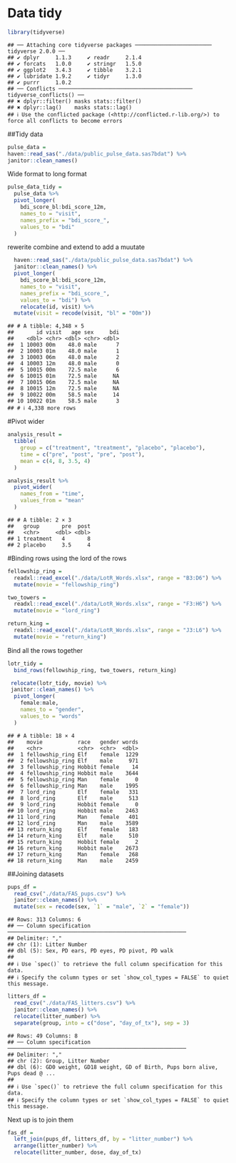 Data tidy
================

``` r
library(tidyverse)
```

    ## ── Attaching core tidyverse packages ──────────────────────── tidyverse 2.0.0 ──
    ## ✔ dplyr     1.1.3     ✔ readr     2.1.4
    ## ✔ forcats   1.0.0     ✔ stringr   1.5.0
    ## ✔ ggplot2   3.4.3     ✔ tibble    3.2.1
    ## ✔ lubridate 1.9.2     ✔ tidyr     1.3.0
    ## ✔ purrr     1.0.2     
    ## ── Conflicts ────────────────────────────────────────── tidyverse_conflicts() ──
    ## ✖ dplyr::filter() masks stats::filter()
    ## ✖ dplyr::lag()    masks stats::lag()
    ## ℹ Use the conflicted package (<http://conflicted.r-lib.org/>) to force all conflicts to become errors

\##Tidy data

``` r
pulse_data = 
haven::read_sas("./data/public_pulse_data.sas7bdat") %>% 
janitor::clean_names()
```

Wide format to long format

``` r
pulse_data_tidy = 
  pulse_data %>% 
  pivot_longer(
    bdi_score_bl:bdi_score_12m, 
    names_to = "visit",
    names_prefix = "bdi_score_",
    values_to = "bdi"
  )
```

rewerite combine and extend to add a muutate

``` r
  haven::read_sas("./data/public_pulse_data.sas7bdat") %>% 
  janitor::clean_names() %>% 
  pivot_longer(
    bdi_score_bl:bdi_score_12m, 
    names_to = "visit",
    names_prefix = "bdi_score_",
    values_to = "bdi") %>% 
    relocate(id, visit) %>% 
  mutate(visit = recode(visit, "bl" = "00m"))
```

    ## # A tibble: 4,348 × 5
    ##       id visit   age sex     bdi
    ##    <dbl> <chr> <dbl> <chr> <dbl>
    ##  1 10003 00m    48.0 male      7
    ##  2 10003 01m    48.0 male      1
    ##  3 10003 06m    48.0 male      2
    ##  4 10003 12m    48.0 male      0
    ##  5 10015 00m    72.5 male      6
    ##  6 10015 01m    72.5 male     NA
    ##  7 10015 06m    72.5 male     NA
    ##  8 10015 12m    72.5 male     NA
    ##  9 10022 00m    58.5 male     14
    ## 10 10022 01m    58.5 male      3
    ## # ℹ 4,338 more rows

\#Pivot wider

``` r
analysis_result = 
  tibble(
    group = c("treatment", "treatment", "placebo", "placebo"),
    time = c("pre", "post", "pre", "post"),
    mean = c(4, 8, 3.5, 4)
  )

analysis_result %>% 
  pivot_wider(
    names_from = "time",
    values_from = "mean"
  )
```

    ## # A tibble: 2 × 3
    ##   group       pre  post
    ##   <chr>     <dbl> <dbl>
    ## 1 treatment   4       8
    ## 2 placebo     3.5     4

\#Binding rows using the lord of the rows

``` r
fellowship_ring = 
  readxl::read_excel("./data/LotR_Words.xlsx", range = "B3:D6") %>% 
  mutate(movie = "fellowship_ring")

two_towers = 
  readxl::read_excel("./data/LotR_Words.xlsx", range = "F3:H6") %>% 
  mutate(movie = "lord_ring")

return_king = 
  readxl::read_excel("./data/LotR_Words.xlsx", range = "J3:L6") %>% 
  mutate(movie = "return_king")
```

Bind all the rows together

``` r
lotr_tidy = 
  bind_rows(fellowship_ring, two_towers, return_king)
```

``` r
 relocate(lotr_tidy, movie) %>% 
 janitor::clean_names() %>% 
  pivot_longer(
    female:male,
    names_to = "gender",
    values_to = "words"
  )
```

    ## # A tibble: 18 × 4
    ##    movie           race   gender words
    ##    <chr>           <chr>  <chr>  <dbl>
    ##  1 fellowship_ring Elf    female  1229
    ##  2 fellowship_ring Elf    male     971
    ##  3 fellowship_ring Hobbit female    14
    ##  4 fellowship_ring Hobbit male    3644
    ##  5 fellowship_ring Man    female     0
    ##  6 fellowship_ring Man    male    1995
    ##  7 lord_ring       Elf    female   331
    ##  8 lord_ring       Elf    male     513
    ##  9 lord_ring       Hobbit female     0
    ## 10 lord_ring       Hobbit male    2463
    ## 11 lord_ring       Man    female   401
    ## 12 lord_ring       Man    male    3589
    ## 13 return_king     Elf    female   183
    ## 14 return_king     Elf    male     510
    ## 15 return_king     Hobbit female     2
    ## 16 return_king     Hobbit male    2673
    ## 17 return_king     Man    female   268
    ## 18 return_king     Man    male    2459

\##Joining datasets

``` r
pups_df = 
  read_csv("./data/FAS_pups.csv") %>% 
  janitor::clean_names() %>% 
  mutate(sex = recode(sex, `1` = "male", `2` = "female"))
```

    ## Rows: 313 Columns: 6
    ## ── Column specification ────────────────────────────────────────────────────────
    ## Delimiter: ","
    ## chr (1): Litter Number
    ## dbl (5): Sex, PD ears, PD eyes, PD pivot, PD walk
    ## 
    ## ℹ Use `spec()` to retrieve the full column specification for this data.
    ## ℹ Specify the column types or set `show_col_types = FALSE` to quiet this message.

``` r
litters_df = 
  read_csv("./data/FAS_litters.csv") %>% 
  janitor::clean_names() %>% 
  relocate(litter_number) %>% 
  separate(group, into = c("dose", "day_of_tx"), sep = 3)
```

    ## Rows: 49 Columns: 8
    ## ── Column specification ────────────────────────────────────────────────────────
    ## Delimiter: ","
    ## chr (2): Group, Litter Number
    ## dbl (6): GD0 weight, GD18 weight, GD of Birth, Pups born alive, Pups dead @ ...
    ## 
    ## ℹ Use `spec()` to retrieve the full column specification for this data.
    ## ℹ Specify the column types or set `show_col_types = FALSE` to quiet this message.

Next up is to join them

``` r
fas_df = 
  left_join(pups_df, litters_df, by = "litter_number") %>% 
  arrange(litter_number) %>% 
  relocate(litter_number, dose, day_of_tx)
```
